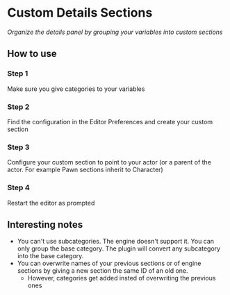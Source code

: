 # Custom Details Sections
_Organize the details panel by grouping your variables into custom sections_

## How to use
### Step 1
Make sure you give categories to your variables

### Step 2
Find the configuration in the Editor Preferences and create your custom section

### Step 3
Configure your custom section to point to your actor (or a parent of the actor. For example Pawn sections inherit to Character)

### Step 4
Restart the editor as prompted

## Interesting notes
- You can't use subcategories. The engine doesn't support it. You can only group the base category. The plugin will convert any subcategory into the base category.
- You can overwrite names of your previous sections or of engine sections by giving a new section the same ID of an old one.
    - However, categories get added insted of overwriting the previous ones